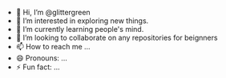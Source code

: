 - 👋 Hi, I’m @glittergreen
- 👀 I’m interested in exploring new things.
- 🌱 I’m currently learning people's mind.
- 💞️ I’m looking to collaborate on any repositories for beignners
- 📫 How to reach me ...
- 😄 Pronouns: ...
- ⚡ Fun fact: ...

<!---
glittergreen/glittergreen is a ✨ special ✨ repository because its `README.md` (this file) appears on your GitHub profile.
You can click the Preview link to take a look at your changes.
--->
